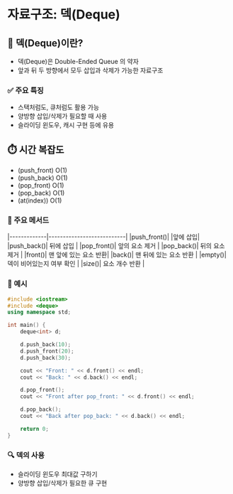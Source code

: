 #  자료구조: 덱(Deque)

## 📂 덱(Deque)이란?

- 덱(Deque)은 Double-Ended Queue 의 약자 
- 앞과 뒤 두 방향에서 모두 삽입과 삭제가 가능한 자료구조

### ✅ 주요 특징

- 스택처럼도, 큐처럼도 활용 가능
- 양방향 삽입/삭제가 필요할 때 사용
- 슬라이딩 윈도우, 캐시 구현 등에 유용

## ⏱️ 시간 복잡도

- (push_front)	O(1)
- (push_back)	O(1)
- (pop_front)	O(1)
- (pop_back)	O(1)
- (at(index))   O(1)

### 🔧 주요 메서드 
 |-------------|---------------------------|
 |push_front()| |앞에 삽입|
 |push_back()|  뒤에 삽입 |
 |pop_front()|  앞의 요소 제거 |
 |pop_back()|   뒤의 요소 제거 |
 |front()|      맨 앞에 있는 요소 반환|
 |back()|       맨 뒤에 있는 요소 반환 |
 |empty()|      덱이 비어있는지 여부 확인 |
 |size()|       요소 개수 반환 |

### 📎 예시 

```cpp
#include <iostream>
#include <deque>
using namespace std;

int main() {
    deque<int> d;

    d.push_back(10);    
    d.push_front(20);  
    d.push_back(30);    

    cout << "Front: " << d.front() << endl;
    cout << "Back: " << d.back() << endl;  

    d.pop_front();
    cout << "Front after pop_front: " << d.front() << endl; 

    d.pop_back();
    cout << "Back after pop_back: " << d.back() << endl;

    return 0;
}
```

### 🔍 덱의 사용 

- 슬라이딩 윈도우 최대값 구하기
- 양방향 삽입/삭제가 필요한 큐 구현